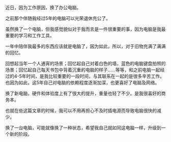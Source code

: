 近日，因为工作原因，换了办公电脑。

之前那个伴随我经过5年的电脑可以光荣退休充公了。

虽然换了一个电脑，但我感觉貌似对于我而言是一件很重要的事，因为电脑是我最重要的学习和工作工具。

一年中陪伴我最多的东西应该就是电脑了，因为如此，所以，对于旧物充满了满满的回忆。

<!--more-->


回想起当年一个人通宵的场景；回忆起自己对着白色的墙，蓝色的电脑键盘拍照的场景；回忆起自己每天书包中背着沉重的电脑的样子……等等，和之前电脑一起经过的4-5年时间，是我比较重要的一段时间，与其联系在一起的是很多辛苦工作。也因为如此，这5年自己对电脑的依赖程度逐渐加深，也更喜好了电脑及网络。

换了新电脑，硬件和体验度上有了很大的提升，重量也轻了不少。是我很喜好的商务本。

也就在些这篇文章的时候，我可以不用再担心不及时插电源而导致电脑很快的减少。

换了一台电脑，可能就像换了一种状态，希望我自己就如同这电脑一样，升级到一个新的阶段。